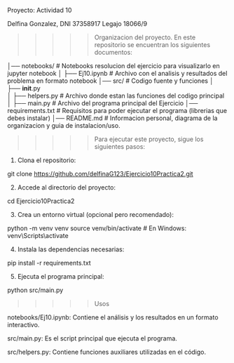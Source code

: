 Proyecto: Actividad 10

Delfina Gonzalez, DNI 37358917 Legajo 18066/9

>>>>> Organizacion del proyecto. En este repositorio se encuentran los siguientes documentos:

│── notebooks/          # Notebooks resolucion del ejercicio para visualizarlo en jupyter notebook
│      ├── Ej10.ipynb        # Archivo con el analisis y resultados del problema en formato notebook
│── src/                # Codigo fuente y funciones
│      ├── __init__.py       
│      ├── helpers.py      # Archivo donde estan las funciones del codigo principal
│      ├── main.py         # Archivo del programa principal del Ejercicio
│── requirements.txt    # Requisitos para poder ejecutar el programa (librerias que debes instalar)
│── README.md           # Informacion personal, diagrama de la organizacion y guia de instalacion/uso.

>>>>> Para ejecutar este proyecto, sigue los siguientes pasos:

1) Clona el repositorio:

git clone https://github.com/delfinaG123/Ejercicio10Practica2.git

2) Accede al directorio del proyecto:

cd Ejercicio10Practica2

3) Crea un entorno virtual (opcional pero recomendado):

python -m venv venv
source venv/bin/activate  # En Windows: venv\Scripts\activate

4) Instala las dependencias necesarias:

pip install -r requirements.txt

5) Ejecuta el programa principal:

python src/main.py

>>>>> Usos

notebooks/Ej10.ipynb: Contiene el análisis y los resultados en un formato interactivo.

src/main.py: Es el script principal que ejecuta el programa.

src/helpers.py: Contiene funciones auxiliares utilizadas en el código.
